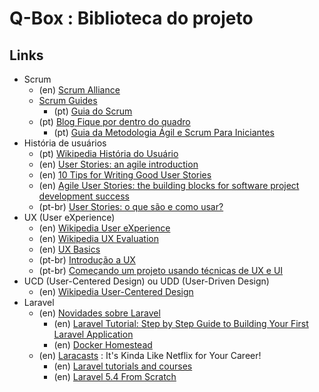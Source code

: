 # [](#header-1) Q-Box : Biblioteca do projeto

## [](#header-2) Links

- Scrum
    - (en) [Scrum Alliance](https://www.scrumalliance.org)
    - [Scrum Guides](http://www.scrumguides.org)
        - (pt) [Guia do Scrum](http://www.scrumguides.org/docs/scrumguide/v1/Scrum-Guide-Portuguese-BR.pdf)
    - (pt) [Blog Fique por dentro do quadro](http://br.blog.trello.com/)
        - (pt) [Guia da Metodologia Ágil e Scrum Para Iniciantes](http://br.blog.trello.com/scrum-metodologia-agil/)
- História de usuários
    - (pt) [Wikipedia História do Usuário](https://pt.wikipedia.org/wiki/História_de_usuário)
    - (en) [User Stories: an agile introduction](http://www.agilemodeling.com/artifacts/userStory.htm)
    - (en) [10 Tips for Writing Good User Stories](http://www.romanpichler.com/blog/10-tips-writing-good-user-stories/)
    - (en) [Agile User Stories: the building blocks for software project development success](https://www.scrumalliance.org/community/articles/2013/september/agile-user-stories)
    - (pt-br) [User Stories: o que são e como usar?](http://blog.myscrumhalf.com/2011/10/user-stories-o-que-sao-como-usar/?lang=en)
- UX (User eXperience)
    - (en) [Wikipedia User eXperience](https://en.wikipedia.org/wiki/User_experience)
    - (en) [Wikipedia UX Evaluation](https://en.wikipedia.org/wiki/User_experience_evaluation)
    - (en) [UX Basics](https://www.usability.gov/what-and-why/user-experience.html)
    - (pt-br) [Introdução a UX](https://talkitbr.com/2015/05/27/introducao-a-ux-experiencia-do-usuario/)
    - (pt-br) [Começando um projeto usando técnicas de UX e UI](https://talkitbr.com/2017/01/04/comecando-um-projeto-usando-tecnicas-de-ux-e-ui/)
- UCD (User-Centered Design) ou UDD (User-Driven Design)
    - (en) [Wikipedia User-Centered Design](https://en.wikipedia.org/wiki/User-centered_design)
- Laravel
    - (en) [Novidades sobre Laravel](https://laravel-news.com/)
        - (en) [Laravel Tutorial: Step by Step Guide to Building Your First Laravel Application](https://laravel-news.com/your-first-laravel-application)
        - (en) [Docker Homestead](https://laravel-news.com/dockerized-version-of-laravel-homestead)
    - (en) [Laracasts](https://laracasts.com) : It's Kinda Like Netflix for Your Career!
        - (en) [Laravel tutorials and courses](https://laracasts.com/skills/laravel)
        - (en) [Laravel 5.4 From Scratch](https://laracasts.com/series/laravel-from-scratch-2017)
